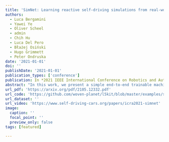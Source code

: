 ```yaml
---
title: 'SimNet: Learning reactive self-driving simulations from real-world observations'
authors:
  - Luca Bergamini
  - Yawei Ye
  - Oliver Scheel
  - admin
  - Chih Hu
  - Luca Del Pero
  - Błażej Osiński
  - Hugo Grimmett
  - Peter Ondruska
date: '2021-01-01'
doi: ''
publishDate: '2021-01-01'
publication_types: ['conference']
publication: In *2021 IEEE International Conference on Robotics and Automation (ICRA)*
abstract: "In this work, we present a simple end-to-end trainable machine learning system capable of realistically simulating driving experiences. This can be used for the verification of self-driving system performance without relying on expensive and time-consuming road testing. In particular, we frame the simulation problem as a Markov Process, leveraging deep neural networks to model both state distribution and transition function. These are trainable directly from the existing raw observations without the need for any handcrafting in the form of plant or kinematic models. All that is needed is a dataset of historical traffic episodes. Our formulation allows the system to construct never seen scenes that unfold realistically reacting to the self-driving car's behaviour. We train our system directly from 1,000 hours of driving logs and measure both realism, reactivity of the simulation as the two key properties of the simulation. At the same time, we apply the method to evaluate the performance of a recently proposed state-of-the-art ML planning system trained from human driving logs. We discover this planning system is prone to previously unreported causal confusion issues that are difficult to test by non-reactive simulation. To the best of our knowledge, this is the first work that directly merges highly realistic data-driven simulations with a closed-loop evaluation for self-driving vehicles. We make the data, code, and pre-trained models publicly available to further stimulate simulation development."
url_pdf: 'https://arxiv.org/pdf/2105.12332.pdf'
url_code: 'https://github.com/woven-planet/l5kit/blob/master/examples/simulation/simulation_test.ipynb'
url_dataset: ''
url_video: 'https://www.self-driving-cars.org/papers/icra2021-simnet'
image:
  caption: ''
  focal_point: ''
  preview_only: false
tags: [featured]

---
```

